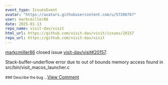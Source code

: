 ```yaml
---
event_type: IssuesEvent
avatar: "https://avatars.githubusercontent.com/u/5720676?"
user: markcmiller86
date: 2025-01-13
repo_name: visit-dav/visit
html_url: https://github.com/visit-dav/visit/issues/20157
repo_url: https://github.com/visit-dav/visit
---
```


<a href='https://github.com/markcmiller86' target='_blank'>markcmiller86</a> closed issue <a href='https://github.com/visit-dav/visit/issues/20157' target='_blank'>visit-dav/visit#20157</a>.

<p>Stack-buffer-underflow error due to out of bounds memory access found in src/bin/visit_macos_launcher.c</p><small>### Describe the bug...</small><a href='https://github.com/visit-dav/visit/issues/20157' target='_blank'>View Comment</a>